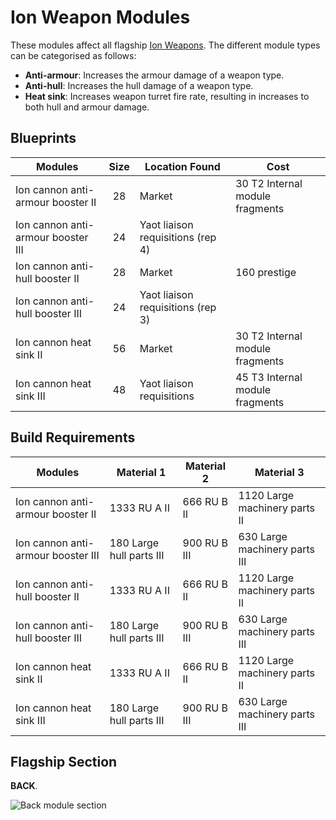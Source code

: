 # Ion Weapon Modules

These modules affect all flagship [Ion Weapons](../../weapons/ion-weapons.md). The different module types can be categorised as follows:

* **Anti-armour**: Increases the armour damage of a weapon type.
* **Anti-hull**: Increases the hull damage of a weapon type.
* **Heat sink**: Increases weapon turret fire rate, resulting in increases to both hull and armour damage.

## Blueprints

|Modules                           |Size |Location Found                   |Cost                           |
|----------------------------------|:---:|---------------------------------|-------------------------------|
|Ion cannon anti-armour booster II |28   |Market                           |30 T2 Internal module fragments|
|Ion cannon anti-armour booster III|24   |Yaot liaison requisitions (rep 4)|                               |
|Ion cannon anti-hull booster II   |28   |Market                           |160 prestige                   |
|Ion cannon anti-hull booster III  |24   |Yaot liaison requisitions (rep 3)|                               |
|Ion cannon heat sink II           |56   |Market                           |30 T2 Internal module fragments|
|Ion cannon heat sink III          |48   |Yaot liaison requisitions        |45 T3 Internal module fragments|

## Build Requirements

|Modules                           |Material 1               |Material 2  |Material 3                    |
|----------------------------------|-------------------------|------------|------------------------------|
|Ion cannon anti-armour booster II |1333 RU A II             |666 RU B II |1120 Large machinery parts II |
|Ion cannon anti-armour booster III|180  Large hull parts III|900 RU B III|630  Large machinery parts III|
|Ion cannon anti-hull booster II   |1333 RU A II             |666 RU B II |1120 Large machinery parts II |
|Ion cannon anti-hull booster III  |180  Large hull parts III|900 RU B III|630  Large machinery parts III|
|Ion cannon heat sink II           |1333 RU A II             |666 RU B II |1120 Large machinery parts II |
|Ion cannon heat sink III          |180  Large hull parts III|900 RU B III|630  Large machinery parts III|

## Flagship Section

**BACK**.

![Back module section](/img/modules/module-section-back.png)
